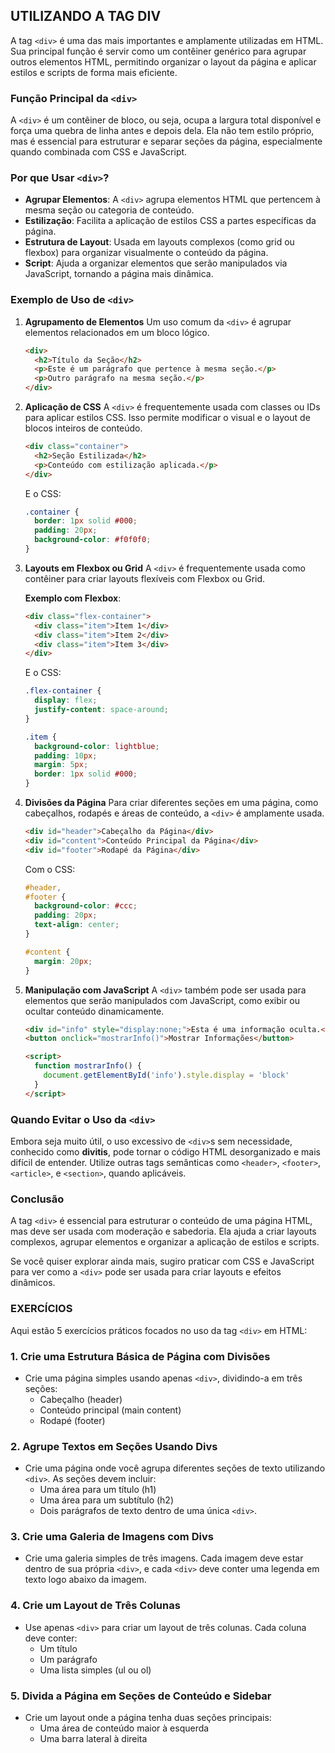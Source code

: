 ## UTILIZANDO A TAG DIV

A tag `<div>` é uma das mais importantes e amplamente utilizadas em HTML. Sua principal função é servir como um contêiner genérico para agrupar outros elementos HTML, permitindo organizar o layout da página e aplicar estilos e scripts de forma mais eficiente.

### Função Principal da `<div>`

A `<div>` é um contêiner de bloco, ou seja, ocupa a largura total disponível e força uma quebra de linha antes e depois dela. Ela não tem estilo próprio, mas é essencial para estruturar e separar seções da página, especialmente quando combinada com CSS e JavaScript.

### Por que Usar `<div>`?

- **Agrupar Elementos**: A `<div>` agrupa elementos HTML que pertencem à mesma seção ou categoria de conteúdo.
- **Estilização**: Facilita a aplicação de estilos CSS a partes específicas da página.
- **Estrutura de Layout**: Usada em layouts complexos (como grid ou flexbox) para organizar visualmente o conteúdo da página.
- **Script**: Ajuda a organizar elementos que serão manipulados via JavaScript, tornando a página mais dinâmica.

### Exemplo de Uso de `<div>`

1. **Agrupamento de Elementos**
   Um uso comum da `<div>` é agrupar elementos relacionados em um bloco lógico.

   ```html
   <div>
     <h2>Título da Seção</h2>
     <p>Este é um parágrafo que pertence à mesma seção.</p>
     <p>Outro parágrafo na mesma seção.</p>
   </div>
   ```

2. **Aplicação de CSS**
   A `<div>` é frequentemente usada com classes ou IDs para aplicar estilos CSS. Isso permite modificar o visual e o layout de blocos inteiros de conteúdo.

   ```html
   <div class="container">
     <h2>Seção Estilizada</h2>
     <p>Conteúdo com estilização aplicada.</p>
   </div>
   ```

   E o CSS:

   ```css
   .container {
     border: 1px solid #000;
     padding: 20px;
     background-color: #f0f0f0;
   }
   ```

3. **Layouts em Flexbox ou Grid**
   A `<div>` é frequentemente usada como contêiner para criar layouts flexíveis com Flexbox ou Grid.

   **Exemplo com Flexbox**:

   ```html
   <div class="flex-container">
     <div class="item">Item 1</div>
     <div class="item">Item 2</div>
     <div class="item">Item 3</div>
   </div>
   ```

   E o CSS:

   ```css
   .flex-container {
     display: flex;
     justify-content: space-around;
   }

   .item {
     background-color: lightblue;
     padding: 10px;
     margin: 5px;
     border: 1px solid #000;
   }
   ```

4. **Divisões da Página**
   Para criar diferentes seções em uma página, como cabeçalhos, rodapés e áreas de conteúdo, a `<div>` é amplamente usada.

   ```html
   <div id="header">Cabeçalho da Página</div>
   <div id="content">Conteúdo Principal da Página</div>
   <div id="footer">Rodapé da Página</div>
   ```

   Com o CSS:

   ```css
   #header,
   #footer {
     background-color: #ccc;
     padding: 20px;
     text-align: center;
   }

   #content {
     margin: 20px;
   }
   ```

5. **Manipulação com JavaScript**
   A `<div>` também pode ser usada para elementos que serão manipulados com JavaScript, como exibir ou ocultar conteúdo dinamicamente.

   ```html
   <div id="info" style="display:none;">Esta é uma informação oculta.</div>
   <button onclick="mostrarInfo()">Mostrar Informações</button>

   <script>
     function mostrarInfo() {
       document.getElementById('info').style.display = 'block'
     }
   </script>
   ```

### Quando Evitar o Uso da `<div>`

Embora seja muito útil, o uso excessivo de `<div>`s sem necessidade, conhecido como **divitis**, pode tornar o código HTML desorganizado e mais difícil de entender. Utilize outras tags semânticas como `<header>`, `<footer>`, `<article>`, e `<section>`, quando aplicáveis.

### Conclusão

A tag `<div>` é essencial para estruturar o conteúdo de uma página HTML, mas deve ser usada com moderação e sabedoria. Ela ajuda a criar layouts complexos, agrupar elementos e organizar a aplicação de estilos e scripts.

Se você quiser explorar ainda mais, sugiro praticar com CSS e JavaScript para ver como a `<div>` pode ser usada para criar layouts e efeitos dinâmicos.

### EXERCÍCIOS

Aqui estão 5 exercícios práticos focados no uso da tag `<div>` em HTML:

### 1. Crie uma Estrutura Básica de Página com Divisões

- Crie uma página simples usando apenas `<div>`, dividindo-a em três seções:
  - Cabeçalho (header)
  - Conteúdo principal (main content)
  - Rodapé (footer)

### 2. Agrupe Textos em Seções Usando Divs

- Crie uma página onde você agrupa diferentes seções de texto utilizando `<div>`. As seções devem incluir:
  - Uma área para um título (h1)
  - Uma área para um subtítulo (h2)
  - Dois parágrafos de texto dentro de uma única `<div>`.

### 3. Crie uma Galeria de Imagens com Divs

- Crie uma galeria simples de três imagens. Cada imagem deve estar dentro de sua própria `<div>`, e cada `<div>` deve conter uma legenda em texto logo abaixo da imagem.

### 4. Crie um Layout de Três Colunas

- Use apenas `<div>` para criar um layout de três colunas. Cada coluna deve conter:
  - Um título
  - Um parágrafo
  - Uma lista simples (ul ou ol)

### 5. Divida a Página em Seções de Conteúdo e Sidebar

- Crie um layout onde a página tenha duas seções principais:
  - Uma área de conteúdo maior à esquerda
  - Uma barra lateral à direita
